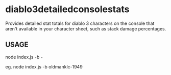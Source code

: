 diablo3detailedconsolestats
===========================

Provides detailed stat totals for diablo 3 characters on the console that aren't available in your character sheet, such as stack damage percentages.

USAGE
-----

node index.js -b <battleTag>-<battleCode>

eg. node index.js -b oldmanklc-1949
